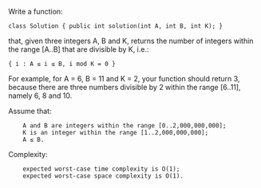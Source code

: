 

Write a function:

    class Solution { public int solution(int A, int B, int K); }

that, given three integers A, B and K, returns the number of integers within the range [A..B] that are divisible by K, i.e.:

    { i : A ≤ i ≤ B, i mod K = 0 }

For example, for A = 6, B = 11 and K = 2, your function should return 3, because there are three numbers divisible by 2 within the range [6..11], namely 6, 8 and 10.

Assume that:

        A and B are integers within the range [0..2,000,000,000];
        K is an integer within the range [1..2,000,000,000];
        A ≤ B.

Complexity:

        expected worst-case time complexity is O(1);
        expected worst-case space complexity is O(1).

